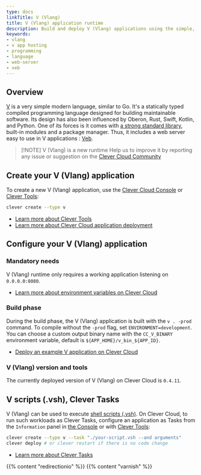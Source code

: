 ```yaml
---
type: docs
linkTitle: V (Vlang)
title: V (Vlang) application runtime
description: Build and deploy V (Vlang) applications using the simple, fast, and safe programming language with built-in web server support
keywords:
- vlang
- v app hosting
- programming
- language
- web-server
- veb
---
```


## Overview

[V](https://vlang.io) is a very simple modern language, similar to Go. It's a statically typed compiled programming language designed for building maintainable software. Its design has also been influenced by Oberon, Rust, Swift, Kotlin, and Python. One of its forces is it comes with [a strong standard library](https://modules.vlang.io/), built-in modules and a package manager. Thus, it includes a web server easy to use in V applications : [Veb](https://modules.vlang.io/veb.html).

> [!NOTE] V (Vlang) is a new runtime
> Help us to improve it by reporting any issue or suggestion on the [Clever Cloud Community](https://github.com/CleverCloud/Community/discussions/categories/paas-runtimes)

## Create your V (Vlang) application

To create a new V (Vlang) application, use the [Clever Cloud Console](https://console.clever-cloud.com) or [Clever Tools](https://github.com/CleverCloud/clever-tools):

```bash
clever create --type v
```
* [Learn more about Clever Tools](/doc/cli/)
* [Learn more about Clever Cloud application deployment](/doc/quickstart/#create-an-application-step-by-step)

## Configure your V (Vlang) application

### Mandatory needs

V (Vlang) runtime only requires a working application listening on `0.0.0.0:8080`.

* [Learn more about environment variables on Clever Cloud](/doc/reference/reference-environment-variables/)

### Build phase

During the build phase, the V (Vlang) application is built with the `v . -prod` command. To compile without the `-prod` flag, set `ENVIRONMENT=development`. You can choose a custom output binary name with the `CC_V_BINARY` environment variable, default is `${APP_HOME}/v_bin_${APP_ID}`.

- [Deploy an example V application on Clever Cloud](https://github.com/CleverCloud/v-example)

### V (Vlang) version and tools

The currently deployed version of V (Vlang) on Clever Cloud is `0.4.11`.

## V scripts (.vsh), Clever Tasks

V (Vlang) can be used to execute [shell scripts (.vsh)](https://docs.vlang.io/other-v-features.html#cross-platform-shell-scripts-in-v). On Clever Cloud, to run such workloads as Clever Tasks, configure an application as Tasks from the `Information` panel in [the Console](https://console.clever-cloud.com) or with [Clever Tools](/doc/cli/applications/#tasks):

```bash
clever create --type v --task "./your-script.vsh --and arguments"
clever deploy # or clever restart if there is no code change
```

- [Learn more about Clever Tasks](/doc/develop/tasks/)

{{% content "redirectionio" %}}
{{% content "varnish" %}}
